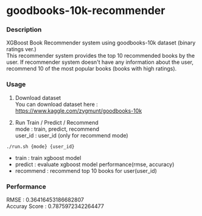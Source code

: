 # goodbooks-10k-recommender

### Description
XGBoost Book Recommender system using goodbooks-10k dataset (binary ratings ver.)  
This recommender system provides the top 10 recommended books by the user. If recommender system doesn't have any information about the user, recommend 10 of the most popular books (books with high ratings).


### Usage
1. Download dataset  
You can download dataset here : https://www.kaggle.com/zygmunt/goodbooks-10k

2. Run Train / Predict / Recommend  
mode : train, predict, recommend  
user_id : user_id (only for recommend mode)  
~~~
./run.sh {mode} {user_id}
~~~
- train : train xgboost model
- predict : evaluate xgboost model performance(rmse, accuracy)
- recommend : recommend top 10 books for user(user_id)

### Performance
RMSE :  0.36416453186682807  
Accuray Score :  0.7875972342264477
